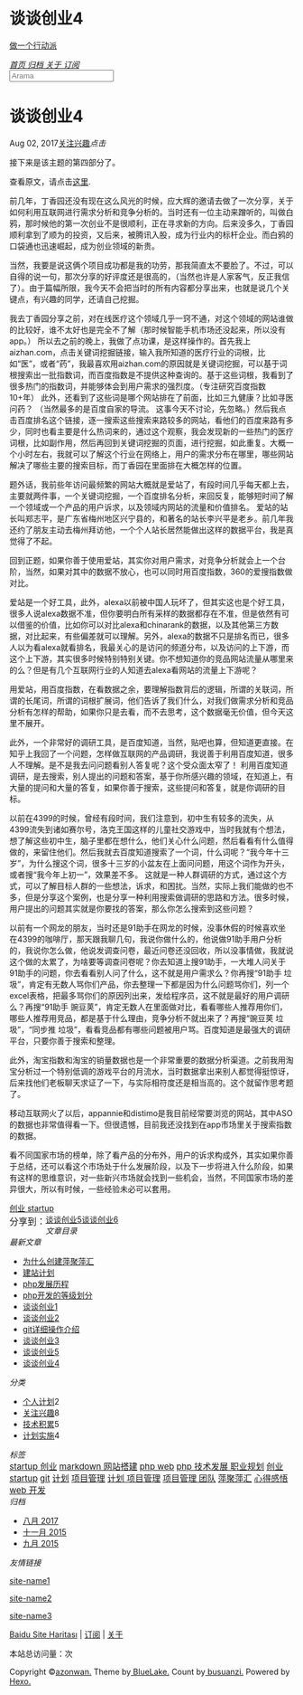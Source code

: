 <!DOCTYPE html><html lang="zh-CN"><head><meta http-equiv="content-type" content="text/html; charset=utf-8"><meta content="width=device-width, initial-scale=1.0, maximum-scale=1.0, user-scalable=0" name="viewport"><meta content="yes" name="apple-mobile-web-app-capable"><meta content="black-translucent" name="apple-mobile-web-app-status-bar-style"><meta content="telephone=no" name="format-detection"><meta name="description"><title>谈谈创业4 | 做一个行动派</title><link rel="stylesheet" type="text/css" href="//fonts.css.network/css?family=Source+Code+Pro"><link rel="stylesheet" type="text/css" href="/css/style.css?v=2.0.1"><link rel="stylesheet" type="text/css" href="/css/highlight.css?v=2.0.1"><link rel="Shortcut Icon" href="/favicon.ico"><link rel="bookmark" href="/favicon.ico"><link rel="apple-touch-icon" href="/apple-touch-icon.png"><link rel="apple-touch-icon-precomposed" href="/apple-touch-icon.png"><link rel="alternate" type="application/atom+xml" href="/atom.xml"></head><body><div class="body_container"><div id="header"><div class="site-name"><h1 class="hidden">谈谈创业4</h1><a id="logo" href="/.">做一个行动派</a><p class="description"></p></div><div id="nav-menu"><a href="/." class="current"><i class="fa fa-home"> 首页</i></a><a href="/archives/"><i class="fa fa-archive"> 归档</i></a><a href="/about/"><i class="fa fa-user"> 关于</i></a><a href="/atom.xml"><i class="fa fa-rss"> 订阅</i></a></div><div id="search-form"><div id="result-mask" class="hide"></div><label><input id="search-key" type="text" autocomplete="off" placeholder="Arama"></label><div id="result-wrap" class="hide"><div id="search-result"></div></div><div class="hide"><template id="search-tpl"><div class="item"><a href="/{path}" title="{title}"><div class="title">{title}</div><div class="time">{date}</div><div class="tags">{tags}</div></a></div></template></div></div></div><div id="layout" class="layout-g"><div class="layout-l"><div class="content_container"><div class="post"><h1 class="post-title">谈谈创业4</h1><div class="post-meta"><a href="/2017-08-02-2015-09-23-startup-4.md#comments" class="comment-count"></a><p><span class="date">Aug 02, 2017</span><span><a href="/categories/关注兴趣/" class="category">关注兴趣</a></span><span><i id="busuanzi_container_page_pv"><i id="busuanzi_value_page_pv"></i><i>点击</i></i></span></p></div><div class="post-content"><p>接下来是该主题的第四部分了。</p>
<p>查看原文，请点击<a href="http://mp.weixin.qq.com/s?__biz=MzI0MjA1Mjg2Ng==&amp;mid=209219802&amp;idx=1&amp;sn=80af0e937c17b00fb4fef2baa5d09397&amp;scene=23&amp;srcid=0923Z9zTCRZf47eG7Epysvgk#rd" target="_blank" rel="external">这里</a>.</p>
<p>前几年，丁香园还没有现在这么风光的时候，应大辉的邀请去做了一次分享，关于如何利用互联网进行需求分析和竞争分析的。当时还有一位主动来蹭听的，叫做白鸦，那时候他的第一次创业不是很顺利，正在寻求新的方向。后来没多久，丁香园顺利拿到了顺为的投资，又后来，被腾讯入股，成为行业内的标杆企业。而白鸦的口袋通也迅速崛起，成为创业领域的新贵。</p>
<p>当然，我要是说这俩个项目成功都是我的功劳，那我简直太不要脸了。不过，可以自得的说一句，那次分享的好评度还是很高的，（当然也许是人家客气，反正我信了）。由于篇幅所限，我今天不会把当时的所有内容都分享出来，也就是说几个关键点，有兴趣的同学，还请自己挖掘。</p>
<p>我去丁香园分享之前，对在线医疗这个领域几乎一窍不通，对这个领域的网站谁做的比较好，谁不太好也是完全不了解（那时候智能手机市场还没起来，所以没有app。） 所以去之前的晚上，我做了点功课，是这样操作的。首先我上aizhan.com，点击关键词挖掘链接，输入我所知道的医疗行业的词根，比如“医”，或者“药”，我最喜欢用aizhan.com的原因就是关键词挖掘，可以基于词根搜索出一批指数词，而百度指数是不提供这种查询的。基于这些词根，我看到了很多热门的指数词，并能够体会到用户需求的强烈度。（专注研究百度指数10+年） 此外，还看到了这些词是哪个网站排在了前面，比如三九健康？比如寻医问药？ （当然最多的是百度自家的导流。 这事今天不讨论，先忽略。）然后我点击百度排名这个链接，逐一搜索这些搜索来路较多的网站，看他们的百度来路有多少，同时也看主要是什么热词来的，通过这个观察，我会发现新的一些热门的医疗词根，比如副作用，然后再回到关键词挖掘的页面，进行挖掘，如此重复。大概一个小时左右，我就可以了解这个行业在网络上，用户的需求分布在哪里，哪些网站解决了哪些主要的搜索目标，而丁香园在里面排在大概怎样的位置。</p>
<p>题外话，我前些年访问最频繁的网站大概就是爱站了，有段时间几乎每天都上去，主要就两件事，一个关键词挖掘，一个百度排名分析，来回反复，能够短时间了解一个领域或一个产品的用户诉求，以及领域内网站的流量和价值排名。 爱站的站长叫郑志平，是广东省梅州地区兴宁县的，和著名的站长李兴平是老乡。前几年我还约了朋友主动去梅州拜访他，一个个人站长居然能做出这样的数据平台，我是真觉得了不起。</p>
<p>回到正题，如果你善于使用爱站，其实你对用户需求，对竞争分析就会上一个台阶，当然，如果对其中的数据不放心，也可以同时用百度指数，360的爱搜指数做对比。</p>
<p>爱站是一个好工具，此外，alexa以前被中国人玩坏了，但其实这也是个好工具，很多人说alexa数据不准，但你要明白所有采样的数据都存在不准，但是依然有可以借鉴的价值，比如你可以对比alexa和chinarank的数据，以及其他第三方数据，对比起来，有些偏差就可以理解。另外，alexa的数据不只是排名而已，很多人以为看alexa就看排名，我最关心的是访问的频道分布，以及访问的上下游，而这个上下游，其实很多时候特别特别关键。你不想知道你的竞品网站流量从哪里来的么？但是有几个互联网行业的人知道去alexa看网站的流量上下游呢？</p>
<p>用爱站，用百度指数，在看数据之余，要理解指数背后的逻辑，所谓的关联词，所谓的长尾词，所谓的词根扩展词，他们告诉了我们什么，对我们做需求分析和竞品分析有怎样的帮助，如果你只是去看，而不去思考，这个数据毫无价值，但今天这里不展开。</p>
<p>此外，一个非常好的调研工具，是百度知道，当然，贴吧也算，但知道更直接。在知乎上我回了一个问题，怎样做互联网的产品调研，我说善于利用百度知道，很多人不理解。是不是我去问问题看别人答复呢？这个受众面太窄了！ 利用百度知道调研，是去搜索，别人提出的问题和答案，基于你所感兴趣的领域，在知道上，有大量的提问和大量的答复，如果你善于搜索，这些提问和答复，就是你调研的目标。</p>
<p>以前在4399的时候，曾经有段时间，我们注意到，初中生有较多的流失，从4399流失到诸如赛尔号，洛克王国这样的儿童社交游戏中，当时我就有个想法，想了解这些初中生，脑子里都在想什么，他们关心什么问题，然后看看有什么值得做的，来留住他们。然后我就去百度知道搜索了一个词，什么词呢？“我今年十三岁”，为什么搜这个词，很多十三岁的小盆友在上面问问题，用这个词作为开头，或者搜“我今年上初一”，效果差不多。 这就是一种人群调研的方式，通过这个方式，可以了解目标人群的一些想法，诉求，和困扰。当然，实际上我们能做的也不多，但是分享这个案例，也是分享一种利用搜索做调研的思路和方法。很多时候，用户提出的问题其实就是你要找的答案，那么你怎么搜索到这些问题？</p>
<p>以前有一个网龙的朋友，当时还是91助手在网龙的时候，没事休假的时候喜欢坐在4399的咖啡厅，那天跟我聊几句，我说你做什么的，他说做91助手用户分析的，我说你怎么做，他说发调查问卷，最近问卷还没回收，所以没事情做，我就说这个做的太累了，为啥要等调查问卷呢？你去知道上搜91助手，一大堆人问关于91助手的问题，你去看看别人问了什么，这不就是用户需求么？你再搜“91助手 垃圾”，肯定有无数人骂你们产品，你去整理一下都是因为什么问题骂你们，列一个excel表格，把最多骂你们的原因列出来，发给程序员，这不就是最好的用户调研么？再搜“91助手 豌豆荚”，肯定无数人在里面做对比，看看哪些人推荐用你们，哪些人推荐用竞品，都是基于什么理由，竞争分析不就出来了？再搜“豌豆荚 垃圾”，“同步推 垃圾”，看看竞品都有哪些问题被用户骂。百度知道是最强大的调研平台，只要你善于搜索和整理。</p>
<p>此外，淘宝指数和淘宝的销量数据也是一个非常重要的数据分析渠道。之前我用淘宝分析过一个特别低调的游戏平台的月流水，当时数据拿出来别人都觉得挺惊讶，后来找他们老板聊天求证了一下，与实际相符度还是相当高的。这个就留作思考题了。</p>
<p>移动互联网火了以后，appannie和distimo是我目前经常要浏览的网站，其中ASO的数据也非常值得看一下。但很遗憾，目前我还没找到在app市场里关于搜索指数的数据。</p>
<p>看不同国家市场的榜单，除了看产品的分布外，用户的诉求构成外，其实如果你善于总结，还可以看这个市场处于什么发展阶段，以及下一步将进入什么阶段，如果有这样的思维意识，对一些新兴市场就会找到一些机会，当然，不同国家市场的差异很大，所以有时候，一些经验未必可以套用。</p>
</div><div class="tags"><a href="/tags/创业-startup/">创业 startup</a></div><div class="post-share"><div class="bdsharebuttonbox"><span style="float:left;line-height: 28px;height: 28px;font-size:16px;font-weight:blod">分享到：</span><a href="#" data-cmd="more" class="bds_more"></a><a href="#" data-cmd="mshare" title="分享到一键分享" class="bds_mshare"></a><a href="#" data-cmd="fbook" title="分享到Facebook" class="bds_fbook"></a><a href="#" data-cmd="twi" title="分享到Twitter" class="bds_twi"></a><a href="#" data-cmd="linkedin" title="分享到linkedin" class="bds_linkedin"></a><a href="#" data-cmd="youdao" title="分享到有道云笔记" class="bds_youdao"></a><a href="#" data-cmd="evernotecn" title="分享到印象笔记" class="bds_evernotecn"></a><a href="#" data-cmd="weixin" title="分享到微信" class="bds_weixin"></a><a href="#" data-cmd="qzone" title="分享到QQ空间" class="bds_qzone"></a><a href="#" data-cmd="tsina" title="分享到新浪微博" class="bds_tsina"></a></div></div><div class="post-nav"><a href="/2017-08-02-2015-09-23-startup-5.md" class="pre">谈谈创业5</a><a href="/2017-08-02-2015-09-23-startup-6.md" class="next">谈谈创业6</a></div><div id="comments"></div></div></div></div><div class="layout-r"><div id="sidebar"><div class="search-pla"></div><div id="toc" class="widget"><div class="widget-title"><i class="fa fa-fei">文章目录</i></div></div><div class="widget"><div class="widget-title"><i class="fa fa-xie"> 最新文章</i></div><ul class="post-list"><li class="post-list-item"><a class="post-list-link" href="/2017-08-07-2015-12-20-why_create_pingju.md">为什么创建萍聚萍汇</a></li><li class="post-list-item"><a class="post-list-link" href="/2017-08-07-2015-12-20-plan-to-pingju.md">建站计划</a></li><li class="post-list-item"><a class="post-list-link" href="/2017-08-02-2015-09-17-php-history.md">php发展历程</a></li><li class="post-list-item"><a class="post-list-link" href="/2017-08-02-2015-09-20-phper-level.md">php开发的等级划分</a></li><li class="post-list-item"><a class="post-list-link" href="/2017-08-02-2015-09-23-startup-1.md">谈谈创业1</a></li><li class="post-list-item"><a class="post-list-link" href="/2017-08-02-2015-09-23-startup-2.md">谈谈创业2</a></li><li class="post-list-item"><a class="post-list-link" href="/2017-08-02-2015-09-23-git-tutorial.md">git详细操作介绍</a></li><li class="post-list-item"><a class="post-list-link" href="/2017-08-02-2015-09-23-startup-3.md">谈谈创业3</a></li><li class="post-list-item"><a class="post-list-link" href="/2017-08-02-2015-09-23-startup-5.md">谈谈创业5</a></li><li class="post-list-item"><a class="post-list-link" href="/2017-08-02-2015-09-23-startup-4.md">谈谈创业4</a></li></ul></div><div class="widget"><div class="widget-title"><i class="fa fa-gui"> 分类</i></div><ul class="category-list"><li class="category-list-item"><a class="category-list-link" href="/categories/个人计划/">个人计划</a><span class="category-list-count">2</span></li><li class="category-list-item"><a class="category-list-link" href="/categories/关注兴趣/">关注兴趣</a><span class="category-list-count">8</span></li><li class="category-list-item"><a class="category-list-link" href="/categories/技术积累/">技术积累</a><span class="category-list-count">5</span></li><li class="category-list-item"><a class="category-list-link" href="/categories/计划实施/">计划实施</a><span class="category-list-count">4</span></li></ul></div><div class="widget"><div class="widget-title"><i class="fa fa-biao"> 标签</i></div><div class="tagcloud"><a href="/tags/startup-创业/" style="font-size: 15px;">startup 创业</a> <a href="/tags/markdown-网站搭建/" style="font-size: 15px;">markdown 网站搭建</a> <a href="/tags/php-web/" style="font-size: 15px;">php web</a> <a href="/tags/php-技术发展-职业规划/" style="font-size: 15px;">php 技术发展 职业规划</a> <a href="/tags/创业-startup/" style="font-size: 15px;">创业 startup</a> <a href="/tags/git/" style="font-size: 15px;">git</a> <a href="/tags/计划/" style="font-size: 15px;">计划</a> <a href="/tags/项目管理/" style="font-size: 15px;">项目管理</a> <a href="/tags/计划-项目管理/" style="font-size: 15px;">计划 项目管理</a> <a href="/tags/项目管理-团队/" style="font-size: 15px;">项目管理 团队</a> <a href="/tags/萍聚萍汇/" style="font-size: 15px;">萍聚萍汇</a> <a href="/tags/心得感悟/" style="font-size: 15px;">心得感悟</a> <a href="/tags/web-开发/" style="font-size: 15px;">web 开发</a></div></div><div class="widget"><div class="widget-title"><i class="fa fa-archive"> 归档</i></div><ul class="archive-list"><li class="archive-list-item"><a class="archive-list-link" href="/archives/2017/08/">八月 2017</a></li><li class="archive-list-item"><a class="archive-list-link" href="/archives/2015/11/">十一月 2015</a></li><li class="archive-list-item"><a class="archive-list-link" href="/archives/2015/09/">九月 2015</a></li></ul></div><div class="widget"><div class="widget-title"><i class="fa fa-you"> 友情链接</i></div><ul></ul><a href="http://www.example1.com/" title="site-name1" target="_blank">site-name1</a><ul></ul><a href="http://www.example2.com/" title="site-name2" target="_blank">site-name2</a><ul></ul><a href="http://www.example3.com/" title="site-name3" target="_blank">site-name3</a></div></div></div></div><a id="totop" href="#top"></a><div id="footer"><div class="footer-info"><p><a href="/baidusitemap.xml">Baidu Site Haritası</a> |  <a href="/atom.xml">订阅</a> |  <a href="/about/">关于</a></p><p>本站总访问量：<i id="busuanzi_container_site_pv"><i id="busuanzi_value_site_pv"></i></i>次</p><p><span> Copyright &copy;<a href="/." rel="nofollow">azonwan.</a></span><span> Theme by<a rel="nofollow" target="_blank" href="https://github.com/chaooo/hexo-theme-BlueLake"> BlueLake.</a></span><span> Count by<a href="http://busuanzi.ibruce.info/"> busuanzi.</a></span><span> Powered by<a rel="nofollow" target="_blank" href="https://hexo.io"> Hexo.</a></span></p></div></div></div><script src="https://dn-lbstatics.qbox.me/busuanzi/2.3/busuanzi.pure.mini.js" async></script><script type="text/javascript" src="/js/search.json.js?v=2.0.1"></script><script type="text/javascript" src="/js/toctotop.js?v=2.0.1" async></script><script>window._bd_share_config={"common":{"bdSnsKey":{},"bdText":"","bdMini":"2","bdMiniList":["mshare","weixin","tsina","qzone","linkedin","fbook","twi","print","renren","sqq","evernotecn","bdysc","tqq","tqf","bdxc","kaixin001","tieba","douban","bdhome","thx","ibaidu","meilishuo","mogujie","diandian","huaban","duitang","hx","fx","youdao","sdo","qingbiji","people","xinhua","mail","isohu","yaolan","wealink","ty","iguba","h163","copy"],"bdPic":"","bdStyle":"1","bdSize":"16"},"share":{},"image":{"viewList":["tsina","qzone","weixin","fbook","twi","linkedin","youdao","evernotecn","mshare"],"viewText":"分享到：","viewSize":"16"},"selectShare":{"bdContainerClass":null,"bdSelectMiniList":["tsina","qzone","weixin","fbook","twi","linkedin","youdao","evernotecn","mshare"]}};with(document)0[(getElementsByTagName('head')[0]||head).appendChild(createElement('script')).src='http://bdimg.share.baidu.com/static/api/js/share.js?v=89860593.js?cdnversion='+~(-new Date()/36e5)];
</script></body></html>